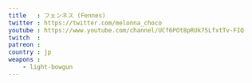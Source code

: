 ```yaml
---
title   : フェンネス (Fennes)
twitter : https://twitter.com/melonna_choco
youtube : https://www.youtube.com/channel/UCf6POt8pRUk75LfxtTv-FIQ
twitch  : 
patreon : 
country : jp
weapons :
    - light-bowgun
---
```


